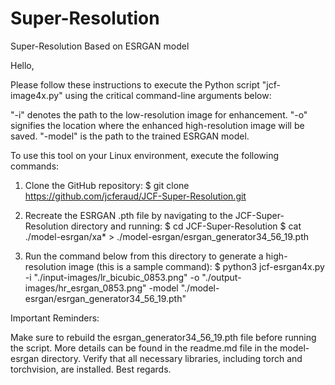 # Super-Resolution
Super-Resolution Based on ESRGAN model


Hello,

Please follow these instructions to execute the Python script "jcf-image4x.py" using the critical command-line arguments below:

"-i" denotes the path to the low-resolution image for enhancement.
"-o" signifies the location where the enhanced high-resolution image will be saved.
"-model" is the path to the trained ESRGAN model.

To use this tool on your Linux environment, execute the following commands:

1. Clone the GitHub repository:
$ git clone https://github.com/jcferaud/JCF-Super-Resolution.git

2. Recreate the ESRGAN .pth file by navigating to the JCF-Super-Resolution directory and running:
$ cd JCF-Super-Resolution
$ cat ./model-esrgan/xa* > ./model-esrgan/esrgan_generator34_56_19.pth

3. Run the command below from this directory to generate a high-resolution image (this is a sample command):
$ python3 jcf-esrgan4x.py -i "./input-images/lr_bicubic_0853.png" -o "./output-images/hr_esrgan_0853.png" -model "./model-esrgan/esrgan_generator34_56_19.pth"

Important Reminders:

Make sure to rebuild the esrgan_generator34_56_19.pth file before running the script. More details can be found in the readme.md file in the model-esrgan directory.
Verify that all necessary libraries, including torch and torchvision, are installed.
Best regards.
